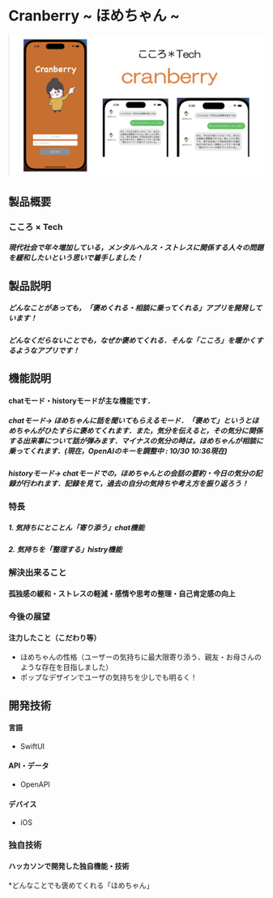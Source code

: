 # Cranberry ~ ほめちゃん ~

![Test Image 3](/cranberry/cranberryinfo.png)


## 製品概要

### こころ × Tech
##### 現代社会で年々増加している，メンタルヘルス・ストレスに関係する人々の問題を緩和したいという思いで着手しました！

## 製品説明
##### どんなことがあっても，「褒めくれる・相談に乗ってくれる」アプリを開発しています！
##### どんなくだらないことでも，なぜか褒めてくれる．そんな「こころ」を暖かくするようなアプリです！

## 機能説明
#### chatモード・historyモードが主な機能です．
##### chatモード→ ほめちゃんに話を聞いてもらえるモード．「褒めて」というとほめちゃんがひたすらに褒めてくれます．また，気分を伝えると，その気分に関係する出来事について話が弾みます．マイナスの気分の時は，ほめちゃんが相談に乗ってくれます．(現在，OpenAIのキーを調整中 : 10/30 10:36現在)
##### historyモード→ chatモードでの，ほめちゃんとの会話の要約・今日の気分の記録が行われます．記録を見て，過去の自分の気持ちや考え方を振り返ろう！


### 特長
##### 1. 気持ちにとことん「寄り添う」chat機能
##### 2. 気持ちを「整理する」histry機能

### 解決出来ること
#### 孤独感の緩和・ストレスの軽減・感情や思考の整理・自己肯定感の向上
### 今後の展望
#### 注力したこと（こだわり等）
* ほめちゃんの性格（ユーザーの気持ちに最大限寄り添う、親友・お母さんのような存在を目指しました）
* ポップなデザインでユーザの気持ちを少しでも明るく！

## 開発技術
#### 言語
* SwiftUI
#### API・データ
* OpenAPI
#### デバイス
* iOS

### 独自技術
#### ハッカソンで開発した独自機能・技術
*どんなことでも褒めてくれる「ほめちゃん」
